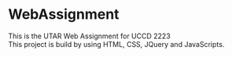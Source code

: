 # WebAssignment

This is the UTAR Web Assignment for UCCD 2223  
This project is build by using HTML, CSS, JQuery and JavaScripts.
